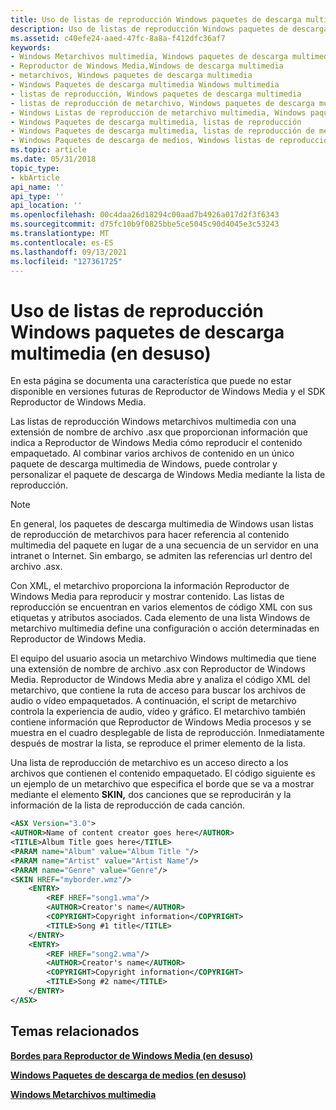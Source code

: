 ```yaml
---
title: Uso de listas de reproducción Windows paquetes de descarga multimedia (en desuso)
description: Uso de listas de reproducción Windows paquetes de descarga multimedia (en desuso)
ms.assetid: c40efe24-aaed-47fc-8a8a-f412dfc36af7
keywords:
- Windows Metarchivos multimedia, Windows paquetes de descarga multimedia
- Reproductor de Windows Media,Windows de descarga multimedia
- metarchivos, Windows paquetes de descarga multimedia
- Windows Paquetes de descarga multimedia Windows multimedia
- listas de reproducción, Windows paquetes de descarga multimedia
- listas de reproducción de metarchivo, Windows paquetes de descarga multimedia
- Windows Listas de reproducción de metarchivo multimedia, Windows paquetes de descarga multimedia
- Windows Paquetes de descarga multimedia, listas de reproducción
- Windows Paquetes de descarga multimedia, listas de reproducción de metarchivo
- Windows Paquetes de descarga de medios, Windows listas de reproducción de metarchivo multimedia
ms.topic: article
ms.date: 05/31/2018
topic_type:
- kbArticle
api_name: ''
api_type: ''
api_location: ''
ms.openlocfilehash: 00c4daa26d18294c00aad7b4926a017d2f3f6343
ms.sourcegitcommit: d75fc10b9f0825bbe5ce5045c90d4045e3c53243
ms.translationtype: MT
ms.contentlocale: es-ES
ms.lasthandoff: 09/13/2021
ms.locfileid: "127361725"
---
```

# <a name="using-playlists-in-windows-media-download-packages-deprecated"></a>Uso de listas de reproducción Windows paquetes de descarga multimedia (en desuso)

En esta página se documenta una característica que puede no estar disponible en versiones futuras de Reproductor de Windows Media y el SDK Reproductor de Windows Media.

Las listas de reproducción Windows metarchivos multimedia con una extensión de nombre de archivo .asx que proporcionan información que indica a Reproductor de Windows Media cómo reproducir el contenido empaquetado. Al combinar varios archivos de contenido en un único paquete de descarga multimedia de Windows, puede controlar y personalizar el paquete de descarga de Windows Media mediante la lista de reproducción.

> [!Note]  
> En general, los paquetes de descarga multimedia de Windows usan listas de reproducción de metarchivos para hacer referencia al contenido multimedia del paquete en lugar de a una secuencia de un servidor en una intranet o Internet. Sin embargo, se admiten las referencias url dentro del archivo .asx.

 

Con XML, el metarchivo proporciona la información Reproductor de Windows Media para reproducir y mostrar contenido. Las listas de reproducción se encuentran en varios elementos de código XML con sus etiquetas y atributos asociados. Cada elemento de una lista Windows de metarchivo multimedia define una configuración o acción determinadas en Reproductor de Windows Media.

El equipo del usuario asocia un metarchivo Windows multimedia que tiene una extensión de nombre de archivo .asx con Reproductor de Windows Media. Reproductor de Windows Media abre y analiza el código XML del metarchivo, que contiene la ruta de acceso para buscar los archivos de audio o vídeo empaquetados. A continuación, el script de metarchivo controla la experiencia de audio, vídeo y gráfico. El metarchivo también contiene información que Reproductor de Windows Media procesos y se muestra en el cuadro desplegable de lista de reproducción. Inmediatamente después de mostrar la lista, se reproduce el primer elemento de la lista.

Una lista de reproducción de metarchivo es un acceso directo a los archivos que contienen el contenido empaquetado. El código siguiente es un ejemplo de un metarchivo que especifica el borde que se va a mostrar mediante el elemento **SKIN,** dos canciones que se reproducirán y la información de la lista de reproducción de cada canción.


```XML
<ASX Version="3.0">
<AUTHOR>Name of content creator goes here</AUTHOR>
<TITLE>Album Title goes here</TITLE>
<PARAM name="Album" value="Album Title "/>
<PARAM name="Artist" value="Artist Name"/>
<PARAM name="Genre" value="Genre"/>
<SKIN HREF="myborder.wmz"/>
    <ENTRY>
        <REF HREF="song1.wma"/>
        <AUTHOR>Creator's name</AUTHOR>
        <COPYRIGHT>Copyright information</COPYRIGHT>
        <TITLE>Song #1 title</TITLE>
    </ENTRY>
    <ENTRY>
        <REF HREF="song2.wma"/>
        <AUTHOR>Creator's name</AUTHOR>
        <COPYRIGHT>Copyright information</COPYRIGHT>
        <TITLE>Song #2 name</TITLE>
    </ENTRY>
</ASX>

```



## <a name="related-topics"></a>Temas relacionados

<dl> <dt>

[**Bordes para Reproductor de Windows Media (en desuso)**](borders-for-windows-media-player--deprecated.md)
</dt> <dt>

[**Windows Paquetes de descarga de medios (en desuso)**](windows-media-download-packages--deprecated.md)
</dt> <dt>

[**Windows Metarchivos multimedia**](windows-media-metafiles.md)
</dt> </dl>

 

 




